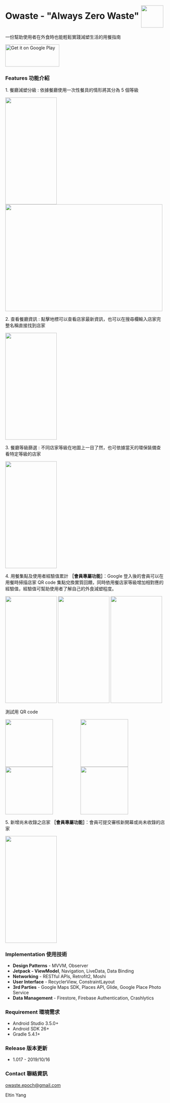 # Owaste - "Always Zero Waste" <img height="70" width="70" align="center" src='https://firebasestorage.googleapis.com/v0/b/owaste.appspot.com/o/owaste_icon_v1.6.png?alt=media&token=e4f7e9c8-af5d-46d2-88ab-611e552b2632'/>
一份幫助使用者在外食時也能輕鬆實踐減塑生活的用餐指南

<a href='https://play.google.com/store/apps/details?id=com.epoch.owaste&pcampaignid=pcampaignidMKT-Other-global-all-co-prtnr-py-PartBadge-Mar2515-1'><img alt='Get it on Google Play' src='https://play.google.com/intl/en_us/badges/static/images/badges/en_badge_web_generic.png' height="70" width="170"/></a>

### Features 功能介紹

1\. 餐廳減塑分級 : 依據餐廳使用一次性餐具的情形將其分為 5 個等級

<img height="336.9" width="162" src='https://firebasestorage.googleapis.com/v0/b/owaste.appspot.com/o/1.jpg?alt=media&token=02c4bb9d-1629-46e1-9582-60c7de4965bb'/> <img height="336.9" width="494.7" align="top" src='https://firebasestorage.googleapis.com/v0/b/owaste.appspot.com/o/table_level_info_1.png?alt=media&token=c04d09fe-6e43-4860-a0ae-dfdb5eb38661'/>

2\. 查看餐廳資訊 : 點擊地標可以查看店家最新資訊，也可以在搜尋欄輸入店家完整名稱直接找到店家

<img height="336.9" width="162" src='https://firebasestorage.googleapis.com/v0/b/owaste.appspot.com/o/3.jpg?alt=media&token=0f951d5c-4520-4af6-ada2-0f29394d95fe'/>

3\. 餐廳等級篩選 : 不同店家等級在地圖上一目了然，也可依據當天的環保裝備查看特定等級的店家

<img height="336.9" width="162" src='https://firebasestorage.googleapis.com/v0/b/owaste.appspot.com/o/7.jpg?alt=media&token=6a1c3ca7-88ce-4fa2-afce-292edb5bbedb'/>

4\. 用餐集點及使用者經驗值累計 **［會員專屬功能］**：Google 登入後的會員可以在用餐時掃描店家 QR code 集點兌換實質回饋，同時依用餐店家等級增加相對應的經驗值，經驗值可幫助使用者了解自己的外食減塑程度。

<img height="336.9" width="162" src='https://firebasestorage.googleapis.com/v0/b/owaste.appspot.com/o/2.jpg?alt=media&token=8214a2dc-b77c-4893-947f-e1ef738d9642'/> <img height="336.9" width="162" src='https://firebasestorage.googleapis.com/v0/b/owaste.appspot.com/o/5.jpg?alt=media&token=93be32ff-9901-43b4-9924-fddb65ac3e8c'/> <img height="336.9" width="162" src='https://firebasestorage.googleapis.com/v0/b/owaste.appspot.com/o/8.jpg?alt=media&token=58dadb4f-084b-4703-9dbd-03c9658ed2ae'/>

測試用 QR code 

<img height="150" width="150" align="top" src='https://firebasestorage.googleapis.com/v0/b/owaste.appspot.com/o/a11b5c%E5%96%9C%E6%86%A8%E5%85%92ENJOY%20%E8%87%BA%E5%8C%97%E9%A4%90%E5%BB%B3.png?alt=media&token=b713d0b6-7aa3-4587-baff-dfd3c3816ee2'/>&nbsp;&nbsp;&nbsp;&nbsp;&nbsp;&nbsp;&nbsp;&nbsp;&nbsp;&nbsp;&nbsp;&nbsp;&nbsp;&nbsp;&nbsp;&nbsp;&nbsp;&nbsp;&nbsp;&nbsp;&nbsp;&nbsp;<img height="150" width="150" align="top" src='https://firebasestorage.googleapis.com/v0/b/owaste.appspot.com/o/a2b4cAWESOME%20BURGER.PNG?alt=media&token=4bad09c1-9a3b-4e26-97f9-ae562cd41433'/>&nbsp;&nbsp;&nbsp;&nbsp;&nbsp;&nbsp;&nbsp;&nbsp;&nbsp;&nbsp;&nbsp;&nbsp;&nbsp;&nbsp;&nbsp;&nbsp;&nbsp;&nbsp;&nbsp;&nbsp;&nbsp;&nbsp;<img height="150" width="150" align="top" src='https://firebasestorage.googleapis.com/v0/b/owaste.appspot.com/o/a14b4c%E7%B4%85%E5%A0%82%E6%96%B0%E5%B7%9D%E5%91%B3%E9%A4%90%E5%BB%B3.png?alt=media&token=c0c607af-1eb4-4ec3-9911-d5ed9867273c'/>&nbsp;&nbsp;&nbsp;&nbsp;&nbsp;&nbsp;&nbsp;&nbsp;&nbsp;&nbsp;&nbsp;&nbsp;&nbsp;&nbsp;&nbsp;&nbsp;&nbsp;&nbsp;&nbsp;&nbsp;&nbsp;&nbsp;<img height="150" width="150" align="top" src='https://firebasestorage.googleapis.com/v0/b/owaste.appspot.com/o/a49b3c%E6%8B%89%E4%BA%9E%E6%BC%A2%E5%A0%A1%20%E8%BF%B4%E9%BE%8D%E5%85%89%E5%95%9F.png?alt=media&token=cd7d089b-236d-4921-ba33-050c90c2d2cd'/>

5\. 新增尚未收錄之店家 **［會員專屬功能］**：會員可提交審核新開幕或尚未收錄的店家

<img height="336.9" width="162" src='https://firebasestorage.googleapis.com/v0/b/owaste.appspot.com/o/4.jpg?alt=media&token=672239ba-f7e9-43d5-adde-b47722da40fc'/>

### Implementation 使用技術
* **Design Patterns** - MVVM, Observer
* **Jetpack - ViewModel**, Navigation, LiveData, Data Binding
* **Networking** - RESTful APIs, Retrofit2, Moshi
* **User Interface** - RecyclerView, ConstraintLayout
* **3rd Parties** - Google Maps SDK, Places API, Glide, Google Place Photo Service
* **Data Management** - Firestore, Firebase Authentication, Crashlytics

### Requirement 環境需求
* Android Studio 3.5.0+
* Android SDK 26+
* Gradle 5.4.1+

### Release 版本更新

* 1.017 - 2019/10/16

### Contact 聯絡資訊
<owaste.epoch@gmail.com>

Eltin Yang
